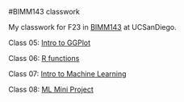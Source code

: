 #BIMM143 classwork

My classwork for F23 in [BIMM143](https://bioboot.github.io/bimm143_F23/schedule/#15) at UCSanDiego.

Class 05: [Intro to GGPlot](https://github.com/t6lee21/Bimm143_github/blob/main/class05/class05.md)

Class 06: [R functions](https://github.com/t6lee21/Bimm143_github/blob/main/class06/class06.md)

Class 07: [Intro to Machine Learning](https://github.com/t6lee21/Bimm143_github/blob/main/class07/"Class07.md")

Class 08: [ML Mini Project](https://github.com/t6lee21/Bimm143_github/blob/main/class08/class08.md)
